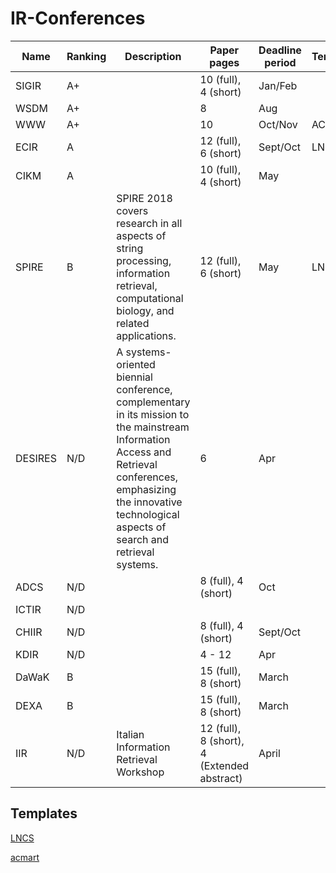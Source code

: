 # IR-Conferences

| Name      | Ranking  | Description | Paper pages     | Deadline period | Template | Note |
| --------- | -------- | ----------- | --------------- | --------------- | -------- | ---- |
| SIGIR     | A+       |        | 10 (full), 4 (short) | Jan/Feb         | | |
| WSDM      | A+       |        | 8                    | Aug             | | |
| WWW       | A+       |        | 10                   | Oct/Nov         | ACM  | |
| ECIR      | A        |        | 12 (full), 6 (short) | Sept/Oct        | LNCS | Reproducibility Track |
| CIKM      | A        |        | 10 (full), 4 (short) | May             | | |
| SPIRE     | B        | SPIRE 2018 covers research in all aspects of string processing, information retrieval, computational biology, and related applications. | 12 (full), 6 (short) | May             | LNCS | 
| DESIRES   | N/D      | A systems-oriented biennial conference, complementary in its mission to the mainstream Information Access and Retrieval conferences, emphasizing the innovative technological aspects of search and retrieval systems.| 6 | Apr | | |
| ADCS      | N/D      |        | 8 (full), 4 (short)  | Oct | | |
| ICTIR     | N/D      |    
| CHIIR     | N/D      |        | 8 (full), 4 (short)  | Sept/Oct |
| KDIR      | N/D      |        | 4 - 12               | Apr      | | |   
| DaWaK     | B        |        | 15 (full), 8 (short) | March
| DEXA      | B        |        | 15 (full), 8 (short) | March
| IIR       | N/D      | Italian Information Retrieval Workshop | 12 (full), 8 (short), 4 (Extended abstract) | April


## Templates

[LNCS](https://www.springer.com/gp/computer-science/lncs/conference-proceedings-guidelines)

[acmart](https://www.acm.org/publications/proceedings-template)
